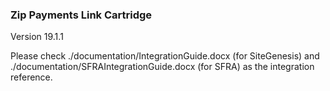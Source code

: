 ### Zip Payments Link Cartridge

Version 19.1.1

Please check ./documentation/IntegrationGuide.docx (for SiteGenesis) and ./documentation/SFRAIntegrationGuide.docx (for SFRA) as the integration reference.
